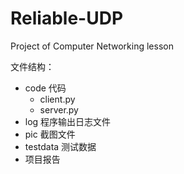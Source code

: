 # Reliable-UDP
Project of Computer Networking lesson

文件结构：

- code 代码
  - client.py
  - server.py
- log 程序输出日志文件
- pic 截图文件
- testdata 测试数据
- 项目报告